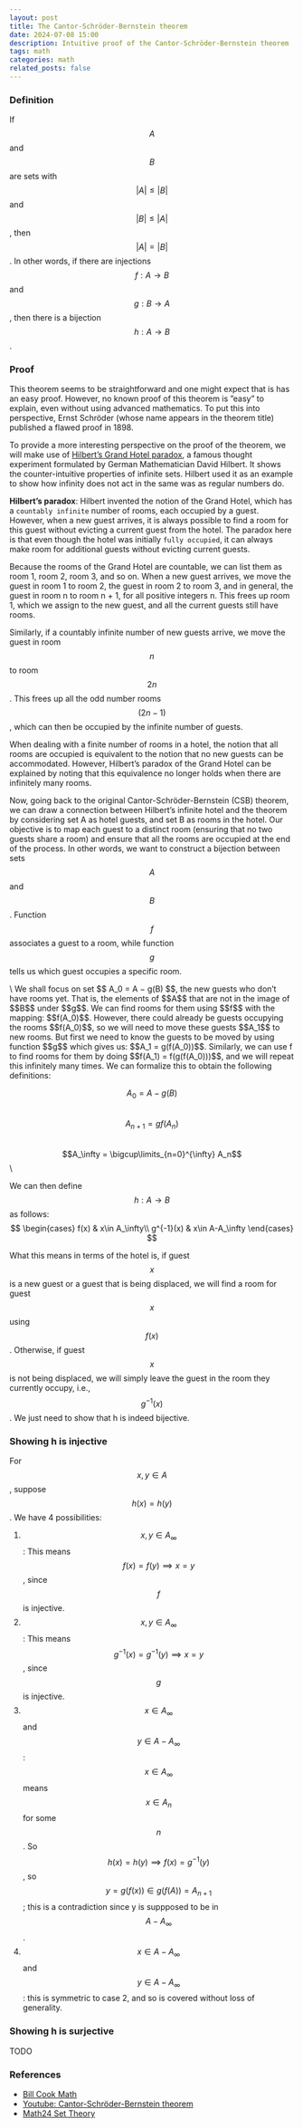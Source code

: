 ```yaml
---
layout: post
title: The Cantor-Schröder-Bernstein theorem
date: 2024-07-08 15:00
description: Intuitive proof of the Cantor-Schröder-Bernstein theorem
tags: math
categories: math
related_posts: false
---
```


### Definition
If $$ A $$ and $$ B $$ are sets with $$ |A| \leq |B| $$ and $$ |B| \leq |A| $$, then $$ |A|=|B| $$. In other words, if there are injections $$ f:A \longrightarrow B $$ and $$ g:B \longrightarrow A $$, then there is a bijection $$ h:A \longrightarrow B $$.


### Proof
This theorem seems to be straightforward and one might expect that is has an easy proof. However, no known proof of this theorem is ”easy” to explain, even without using advanced mathematics. To put this into perspective, Ernst Schröder (whose name appears in the theorem title) published a flawed proof in 1898.

To provide a more interesting perspective on the proof of the theorem, we will make use of [Hilbert’s Grand Hotel paradox](https://en.wikipedia.org/wiki/Hilbert%27s_paradox_of_the_Grand_Hotel#:~:text=4%20References-,The%20paradox,each%20expecting%20their%20own%20room.), a famous thought experiment formulated by German Mathematician David Hilbert. It shows the counter-intuitive properties of infinite sets. Hilbert used it as an example to show how infinity does not act in the same was as regular numbers do.

**Hilbert’s paradox**: Hilbert invented the notion of the Grand Hotel, which has a `countably infinite` number of rooms, each occupied by a guest. However, when a new guest arrives, it is always possible to find a room for this guest without evicting a current guest from the hotel. The paradox here is that even though the hotel was initially `fully occupied`, it can always make room for additional guests without evicting current guests.

Because the rooms of the Grand Hotel are countable, we can list them as room 1, room 2, room 3, and so on. When a new guest arrives, we move the guest in room 1 to room 2, the guest in room 2 to room 3, and in general, the guest in room n to room n + 1, for all positive integers n. This frees up room 1, which we assign to the new guest, and all the current guests still have rooms.

Similarly, if a countably infinite number of new guests arrive, we move the guest in room $$n$$ to room $$2n$$. This frees up all the odd number rooms $$(2n − 1)$$, which can then be occupied by the infinite number of guests.

When dealing with a finite number of rooms in a hotel, the notion that all rooms are occupied is equivalent to the notion that no new guests can be accommodated. However, Hilbert’s paradox of the Grand Hotel can be explained by noting that this equivalence no longer holds when there are infinitely many rooms.

Now, going back to the original Cantor-Schröder-Bernstein (CSB) theorem, we can draw a connection between Hilbert’s infinite hotel and the theorem by considering set A as hotel guests, and set B as rooms in the hotel. Our objective is to map each guest to a distinct room (ensuring that no two guests share a room) and ensure that all the rooms are occupied at the end of the process. In other words, we want to construct a bijection between sets $$A$$ and $$B$$. Function $$f$$ associates a guest to a room, while function $$g$$ tells us which guest occupies a specific room.

<div class="row">
    <div class="col-sm mt-3 mt-md-0">
        <img class="img-fluid rounded z-depth-1" src="{{ '/assets/img/hilbert-hotel.png' | relative_url }}" alt="" title=""/>
    </div>
</div>
\
We shall focus on set $$ A_0 = A − g(B) $$, the new guests who don’t have rooms yet. That is, the elements of $$A$$ that are not in the image of $$B$$ under $$g$$. We can find rooms for them using $$f$$ with the mapping: $$f(A_0)$$. However, there could already be guests occupying the rooms $$f(A_0)$$, so we will need to move these guests $$A_1$$ to new rooms. But first we need to know the guests to be moved by using function $$g$$ which gives us: $$A_1 = g(f(A_0))$$. Similarly, we can use f to find rooms for them by doing $$f(A_1) = f(g(f(A_0)))$$, and we will repeat this infinitely many times. We can formalize this to obtain the following definitions:

$$A_0 = A - g(B)$$\
$$A_{n+1} = gf(A_n)$$\
$$A_\infty = \bigcup\limits_{n=0}^{\infty} A_n$$\

We can then define $$ h:A \longrightarrow B $$ as follows:
$$
\begin{cases} 
      f(x) & x\in A_\infty\\      
      g^{-1}(x) & x\in A-A_\infty 
\end{cases}
$$

What this means in terms of the hotel is, if guest $$x$$ is a new guest or a guest that is being displaced, we will find a room for guest $$x$$ using $$f(x)$$. Otherwise, if guest $$x$$ is not being displaced, we will simply leave the guest in the room they currently occupy, i.e., $$g^{-1}(x)$$.
We just need to show that h is indeed bijective.

### Showing h is injective
For $$x, y \in A$$, suppose $$h(x) = h(y)$$. We have 4 possibilities:
1. $$x, y \in A_\infty$$ : This means $$f(x) = f(y) \implies x = y$$, since $$f$$ is injective.
2. $$x, y \in A_\infty$$: This means $$g^{-1}(x) = g^{-1}(y) \implies x = y$$, since $$g$$ is injective.
3. $$x \in A_\infty$$ and $$y \in A - A_\infty$$: $$x \in A_\infty$$ means $$x \in A_n$$ for some $$n$$. So $$h(x) = h(y) \implies f(x) = g^{-1}(y)$$, so $$ y = g(f(x)) \in g(f(A)) = A_{n+1}$$; this is a contradiction since y is suppposed to be in $$A - A_\infty$$.
4. $$ x \in A - A_\infty$$ and $$ y \in A - A_\infty$$: this is symmetric to case 2, and so is covered without loss of generality.

### Showing h is surjective
TODO



### References
- [Bill Cook Math](https://billcookmath.com/courses/math2510-spring2010/Schroder-Bernstein.pdf)
- [Youtube: Cantor-Schröder-Bernstein theorem](https://www.youtube.com/watch?v=IkoKttTDuxE&feature=youtu.be)
- [Math24 Set Theory](https://math24.net/cantor-schroder-bernstein-theorem.html)
